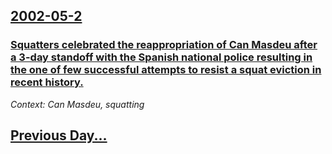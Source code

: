 ## [2002-05-2](/news/2002/05/2/index.md)

### [ Squatters celebrated the reappropriation of Can Masdeu after a 3-day standoff with the Spanish national police resulting in the one of few successful attempts to resist a squat eviction in recent history.](/news/2002/05/2/squatters-celebrated-the-reappropriation-of-can-masdeu-after-a-3-day-standoff-with-the-spanish-national-police-resulting-in-the-one-of-few.md)
_Context: Can Masdeu, squatting_

## [Previous Day...](/news/2002/05/1/index.md)

